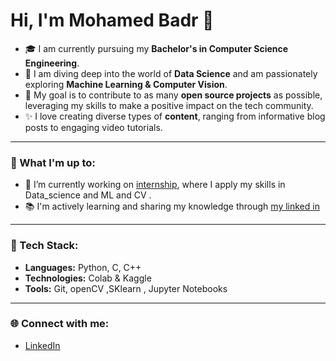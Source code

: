 # Hi, I'm Mohamed Badr 👋

- 🎓 I am currently pursuing my **Bachelor's in Computer Science Engineering**.
- 🌱 I am diving deep into the world of **Data Science** and am passionately exploring **Machine Learning & Computer Vision**.
- 🎯 My goal is to contribute to as many **open source projects** as possible, leveraging my skills to make a positive impact on the tech community.
- ✨ I love creating diverse types of **content**, ranging from informative blog posts to engaging video tutorials.
***
### 🚀 What I'm up to:

- 🔭 I’m currently working on [internship](https://github.com/Badr2211/1000_ML_Engineers_Initiative), where I apply my skills in Data_science and ML and CV .
- 📚 I'm actively learning and sharing my knowledge through [my linked in](https://www.linkedin.com/in/mohamed-badr-301378248/)
***
### 🤖 Tech Stack:

- **Languages:** Python, C, C++
- **Technologies:** Colab & Kaggle 
- **Tools:** Git, openCV ,SKlearn , Jupyter Notebooks
***
### 🌐 Connect with me:

- [LinkedIn](https://www.linkedin.com/in/mohamed-badr-301378248/)

